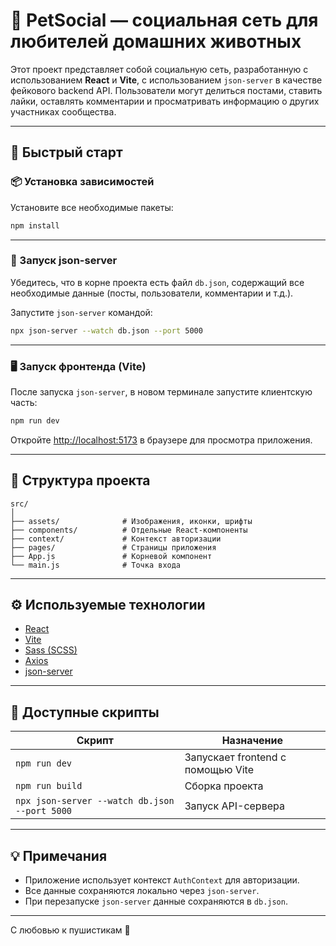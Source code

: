 # 🐾 PetSocial — социальная сеть для любителей домашних животных

Этот проект представляет собой социальную сеть, разработанную с использованием **React** и **Vite**, с использованием `json-server` в качестве фейкового backend API. Пользователи могут делиться постами, ставить лайки, оставлять комментарии и просматривать информацию о других участниках сообщества.

---

## 🚀 Быстрый старт

### 📦 Установка зависимостей

Установите все необходимые пакеты:

```bash
npm install
```

---

### 🧰 Запуск json-server

Убедитесь, что в корне проекта есть файл `db.json`, содержащий все необходимые данные (посты, пользователи, комментарии и т.д.).

Запустите `json-server` командой:

```bash
npx json-server --watch db.json --port 5000
```

---

### 🖥️ Запуск фронтенда (Vite)

После запуска `json-server`, в новом терминале запустите клиентскую часть:

```bash
npm run dev
```

Откройте [http://localhost:5173](http://localhost:5173) в браузере для просмотра приложения.

---

## 📁 Структура проекта

```
src/
│
├── assets/              # Изображения, иконки, шрифты
├── components/          # Отдельные React-компоненты
├── context/             # Контекст авторизации
├── pages/               # Страницы приложения
├── App.js               # Корневой компонент
└── main.js              # Точка входа
```

---

## ⚙️ Используемые технологии

- [React](https://reactjs.org/)
- [Vite](https://vitejs.dev/)
- [Sass (SCSS)](https://sass-lang.com/)
- [Axios](https://axios-http.com/)
- [json-server](https://github.com/typicode/json-server)

---

## 🧪 Доступные скрипты

| Скрипт                                           | Назначение                         |
|--------------------------------------------------|------------------------------------|
| `npm run dev`                                    | Запускает frontend с помощью Vite |
| `npm run build`                                  | Сборка проекта                     |
| `npx json-server --watch db.json --port 5000`    | Запуск API-сервера                 |

---

## 💡 Примечания

- Приложение использует контекст `AuthContext` для авторизации.
- Все данные сохраняются локально через `json-server`.
- При перезапуске `json-server` данные сохраняются в `db.json`.

---

С любовью к пушистикам 💖

